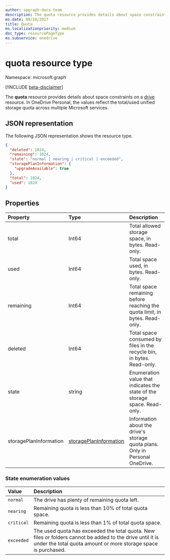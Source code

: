 ```yaml
---
author: spgraph-docs-team
description: The quota resource provides details about space constraints on a drive resource.
ms.date: 09/10/2017
title: Quota
ms.localizationpriority: medium
doc_type: resourcePageType
ms.subservice: onedrive
---
```


# quota resource type

Namespace: microsoft.graph

[!INCLUDE [beta-disclaimer](../../includes/beta-disclaimer.md)]

The **quota** resource provides details about space constraints on a [drive](drive.md) resource. In OneDrive Personal, the values reflect the total/used unified storage quota across multiple Microsoft services.

## JSON representation

The following JSON representation shows the resource type.

<!-- {
  "blockType": "resource",
  "optionalProperties": [ ],
  "@odata.type": "microsoft.graph.quota"
}-->

```json
{
  "deleted": 1024,
  "remaining": 1024,
  "state": "normal | nearing | critical | exceeded",
  "storagePlanInformation": {
    "upgradeAvailable": true
  },
  "total": 1024,
  "used": 1024
}
```

## Properties

| Property               | Type                                                | Description                                                                   |
| :--------------------- | :-------------------------------------------------- | :---------------------------------------------------------------------------- |
| total                  | Int64                                               | Total allowed storage space, in bytes. Read-only.                             |
| used                   | Int64                                               | Total space used, in bytes. Read-only.                                        |
| remaining              | Int64                                               | Total space remaining before reaching the quota limit, in bytes. Read-only.   |
| deleted                | Int64                                               | Total space consumed by files in the recycle bin, in bytes. Read-only.        |
| state                  | string                                              | Enumeration value that indicates the state of the storage space. Read-only.   |
| storagePlanInformation | [storagePlanInformation](storageplaninformation.md) | Information about the drive's storage quota plans. Only in Personal OneDrive. |

### State enumeration values

| Value      | Description                                                                                                                                                                 |
| :--------- | :-------------------------------------------------------------------------------------------------------------------------------------------------------------------------- |
| `normal`   | The drive has plenty of remaining quota left.                                                                                                                               |
| `nearing`  | Remaining quota is less than 10% of total quota space.                                                                                                                      |
| `critical` | Remaining quota is less than 1% of total quota space.                                                                                                                       |
| `exceeded` | The used quota has exceeded the total quota. New files or folders cannot be added to the drive until it is under the total quota amount or more storage space is purchased. |

<!--
{
  "type": "#page.annotation",
  "description": "The quota facet provides information about how much space the OneDrive has available.",
  "keywords": "quota,available,remaining,used",
  "section": "documentation",
  "tocPath": "Facets/Quota",
  "suppressions": []
}
-->
